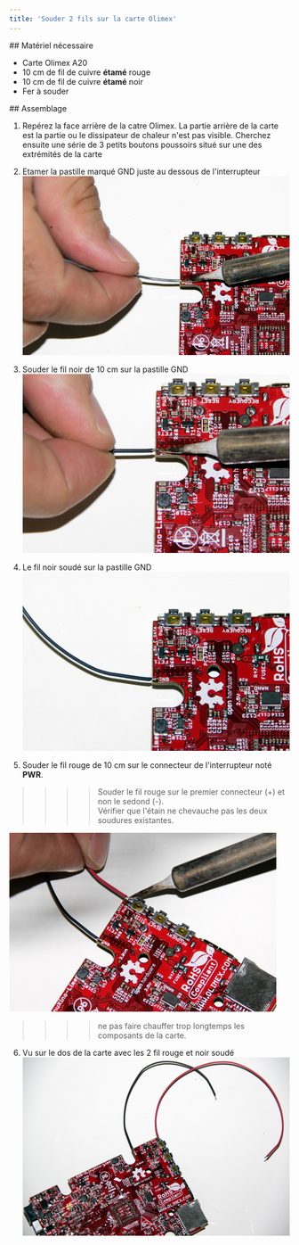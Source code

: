 ```yaml
---
title: 'Souder 2 fils sur la carte Olimex'
---
```


## Matériel nécessaire 
* Carte Olimex A20
* 10 cm de fil de cuivre **étamé** rouge
* 10 cm de fil de cuivre **étamé** noir
* Fer à souder

## Assemblage 
1. Repérez la face arrière de la catre Olimex. La partie arrière de la carte est la partie ou le dissipateur de chaleur n'est pas visible. Cherchez ensuite une série de 3 petits boutons poussoirs situé sur une des extrémités de la carte 

2. Etamer la pastille marqué GND juste au dessous de l'interrupteur
![](_MG_5258.JPG)
3. Souder le fil noir de 10 cm sur la pastille GND  
![](_MG_5259.JPG)  
4. Le fil noir soudé sur la pastille GND  
![](_MG_5260.JPG)  
5. Souder le fil rouge de 10 cm sur le connecteur de l'interrupteur noté **PWR**.   
>>>>Souder le fil rouge sur le premier connecteur (+) et non le sedond (-).  
Vérifier que l'étain ne chevauche pas les deux soudures existantes.

![](_MG_5261.JPG)  

>>>> ne pas faire chauffer trop longtemps les composants de la carte.

6. Vu sur le dos de la carte avec les 2 fil rouge et noir soudé  
![](_MG_5262.JPG)